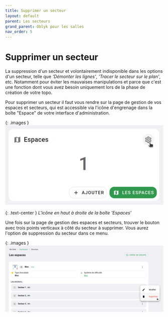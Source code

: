 ```yaml
---
title: Supprimer un secteur
layout: default
parent: Les secteurs
grand_parent: Oblyk pour les salles
nav_order: 5
---
```


# Supprimer un secteur

La suppression d'un secteur et volontairement indisponible dans les options d'un secteur,
telle que _'Démonter les lignes'_, _'Tracer le secteur sur le plan'_, etc.
Notamment pour éviter les mauvaises manipulations et
parce que c'est une fonction dont vous avez besoin uniquement lors de la phase de création de votre topo.

Pour supprimer un secteur il faut vous rendre sur la page de gestion de vos espaces et secteurs, qui est accessible via
l'icône d'engrenage dans la boîte "Espace" de votre interface d'administration.

{: .images }
[![Lien vers la page gestion des espaces et secteur](../../../assets/images/lien-gestion-espace-et-secteur.png)](../../../assets/images/lien-gestion-espace-et-secteur.png)

{: .text-center }
_L'icône en haut à droite de la boîte 'Espaces'_

Une fois sur la page de gestion des espaces et secteurs, trouver le bouton avec trois points verticaux à côté du secteur à supprimer. 
Vous aurez l'option de suppression du secteur dans ce menu.

{: .images }
[![Menu avec suppression du secteur](../../../assets/images/menu-avec-suppression-d-un-secteur_desktop.png)](../../../assets/images/menu-avec-suppression-d-un-secteur_desktop.png)
